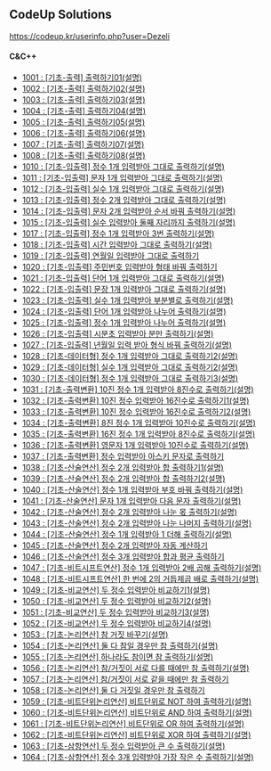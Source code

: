 ## CodeUp Solutions   
https://codeup.kr/userinfo.php?user=Dezeli   

#### C&C++
- [1001 : [기초-출력] 출력하기01(설명)](./C&C++/1001.cpp)    
- [1002 : [기초-출력] 출력하기02(설명)](./C&C++/1002.cpp)    
- [1003 : [기초-출력] 출력하기03(설명)](./C&C++/1003.cpp)    
- [1004 : [기초-출력] 출력하기04(설명)](./C&C++/1004.cpp)    
- [1005 : [기초-출력] 출력하기05(설명)](./C&C++/1005.cpp)    
- [1006 : [기초-출력] 출력하기06(설명)](./C&C++/1006.cpp)    
- [1007 : [기초-출력] 출력하기07(설명)](./C&C++/1007.cpp)    
- [1008 : [기초-출력] 출력하기08(설명)](./C&C++/1008.cpp)    
- [1010 : [기초-입출력] 정수 1개 입력받아 그대로 출력하기(설명)](./C&C++/1010.cpp)    
- [1011 : [기초-입출력] 문자 1개 입력받아 그대로 출력하기(설명)](./C&C++/1011.cpp)    
- [1012 : [기초-입출력] 실수 1개 입력받아 그대로 출력하기(설명)](./C&C++/1012.cpp)    
- [1013 : [기초-입출력] 정수 2개 입력받아 그대로 출력하기(설명)](./C&C++/1013.cpp)    
- [1014 : [기초-입출력] 문자 2개 입력받아 순서 바꿔 출력하기(설명)](./C&C++/1014.cpp)    
- [1015 : [기초-입출력] 실수 입력받아 둘째 자리까지 출력하기(설명)](./C&C++/1015.cpp)    
- [1017 : [기초-입출력] 정수 1개 입력받아 3번 출력하기(설명)](./C&C++/1017.cpp)    
- [1018 : [기초-입출력] 시간 입력받아 그대로 출력하기(설명)](./C&C++/1018.cpp)    
- [1019 : [기초-입출력] 연월일 입력받아 그대로 출력하기](./C&C++/1019.cpp)    
- [1020 : [기초-입출력] 주민번호 입력받아 형태 바꿔 출력하기](./C&C++/1020.cpp)    
- [1021 : [기초-입출력] 단어 1개 입력받아 그대로 출력하기(설명)](./C&C++/1021.cpp)    
- [1022 : [기초-입출력] 문장 1개 입력받아 그대로 출력하기(설명)](./C&C++/1022.cpp)    
- [1023 : [기초-입출력] 실수 1개 입력받아 부분별로 출력하기(설명)](./C&C++/1023.cpp)    
- [1024 : [기초-입출력] 단어 1개 입력받아 나누어 출력하기(설명)](./C&C++/1024.cpp)    
- [1025 : [기초-입출력] 정수 1개 입력받아 나누어 출력하기(설명)](./C&C++/1025.cpp)    
- [1026 : [기초-입출력] 시분초 입력받아 분만 출력하기(설명)](./C&C++/1026.cpp)    
- [1027 : [기초-입출력] 년월일 입력 받아 형식 바꿔 출력하기(설명)](./C&C++/1027.cpp)    
- [1028 : [기초-데이터형] 정수 1개 입력받아 그대로 출력하기2(설명)](./C&C++/1028.cpp)    
- [1029 : [기초-데이터형] 실수 1개 입력받아 그대로 출력하기2(설명)](./C&C++/1029.cpp)    
- [1030 : [기초-데이터형] 정수 1개 입력받아 그대로 출력하기3(설명)](./C&C++/1030.cpp)    
- [1031 : [기초-출력변환] 10진 정수 1개 입력받아 8진수로 출력하기(설명)](./C&C++/1031.cpp)    
- [1032 : [기초-출력변환] 10진 정수 입력받아 16진수로 출력하기1(설명)](./C&C++/1032.cpp)    
- [1033 : [기초-출력변환] 10진 정수 입력받아 16진수로 출력하기2(설명)](./C&C++/1033.cpp)    
- [1034 : [기초-출력변환] 8진 정수 1개 입력받아 10진수로 출력하기(설명)](./C&C++/1034.cpp)    
- [1035 : [기초-출력변환] 16진 정수 1개 입력받아 8진수로 출력하기(설명)](./C&C++/1035.cpp)    
- [1036 : [기초-출력변환] 영문자 1개 입력받아 10진수로 출력하기(설명)](./C&C++/1036.cpp)    
- [1037 : [기초-출력변환] 정수 입력받아 아스키 문자로 출력하기](./C&C++/1037.cpp)    
- [1038 : [기초-산술연산] 정수 2개 입력받아 합 출력하기1(설명)](./C&C++/1038.cpp)    
- [1039 : [기초-산술연산] 정수 2개 입력받아 합 출력하기2(설명)](./C&C++/1039.cpp)    
- [1040 : [기초-산술연산] 정수 1개 입력받아 부호 바꿔 출력하기(설명)](./C&C++/1040.cpp)    
- [1041 : 	[기초-산술연산] 문자 1개 입력받아 다음 문자 출력하기(설명)](./C&C++/1041.cpp)    
- [1042 : [기초-산술연산] 정수 2개 입력받아 나눈 몫 출력하기(설명)](./C&C++/1042.cpp)    
- [1043 : [기초-산술연산] 정수 2개 입력받아 나눈 나머지 출력하기(설명)](./C&C++/1043.cpp)    
- [1044 : [기초-산술연산] 정수 1개 입력받아 1 더해 출력하기(설명)](./C&C++/1044.cpp)    
- [1045 : [기초-산술연산] 정수 2개 입력받아 자동 계산하기](./C&C++/1045.cpp)    
- [1046 : [기초-산술연산] 정수 3개 입력받아 합과 평균 출력하기](./C&C++/1046.cpp)    
- [1047 : [기초-비트시프트연산] 정수 1개 입력받아 2배 곱해 출력하기(설명)](./C&C++/1047.cpp)    
- [1048 : [기초-비트시프트연산] 한 번에 2의 거듭제곱 배로 출력하기(설명)](./C&C++/1048.cpp)    
- [1049 : [기초-비교연산] 두 정수 입력받아 비교하기1(설명)](./C&C++/1049.cpp)    
- [1050 : [기초-비교연산] 두 정수 입력받아 비교하기2(설명)](./C&C++/1050.cpp)    
- [1051 : [기초-비교연산] 두 정수 입력받아 비교하기3(설명)](./C&C++/1051.cpp)    
- [1052 : [기초-비교연산] 두 정수 입력받아 비교하기4(설명)](./C&C++/1052.cpp)    
- [1053 : [기초-논리연산] 참 거짓 바꾸기(설명)](./C&C++/1053.cpp)    
- [1054 : [기초-논리연산] 둘 다 참일 경우만 참 출력하기(설명)](./C&C++/1054.cpp)    
- [1055 : [기초-논리연산] 하나라도 참이면 참 출력하기(설명)](./C&C++/1055.cpp)    
- [1056 : [기초-논리연산] 참/거짓이 서로 다를 때에만 참 출력하기(설명)](./C&C++/1056.cpp)    
- [1057 : [기초-논리연산] 참/거짓이 서로 같을 때에만 참 출력하기](./C&C++/1057.cpp)    
- [1058 : [기초-논리연산] 둘 다 거짓일 경우만 참 출력하기](./C&C++/1058.cpp)    
- [1059 : [기초-비트단위논리연산] 비트단위로 NOT 하여 출력하기(설명)](./C&C++/1059.cpp)    
- [1060 : [기초-비트단위논리연산] 비트단위로 AND 하여 출력하기(설명)](./C&C++/1060.cpp)    
- [1061 : [기초-비트단위논리연산] 비트단위로 OR 하여 출력하기(설명)](./C&C++/1061.cpp)    
- [1062 : [기초-비트단위논리연산] 비트단위로 XOR 하여 출력하기(설명)](./C&C++/1062.cpp)    
- [1063 : [기초-삼항연산] 두 정수 입력받아 큰 수 출력하기(설명)](./C&C++/1063.cpp)    
- [1064 : [기초-삼항연산] 정수 3개 입력받아 가장 작은 수 출력하기(설명)](./C&C++/1064.cpp)    
